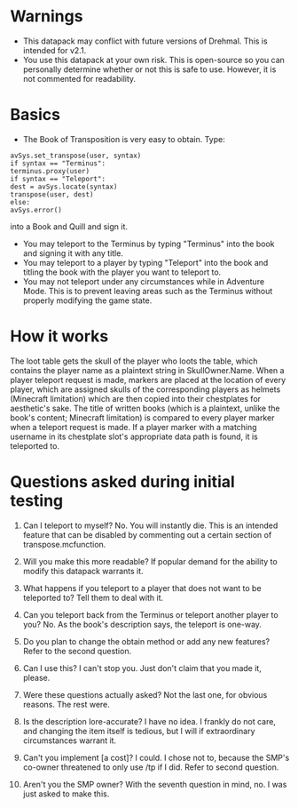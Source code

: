 # Warnings
- This datapack may conflict with future versions of Drehmal. This is intended for v2.1.
- You use this datapack at your own risk. This is open-source so you can personally determine whether or not this is safe to use. However, it is not commented for readability. 

# Basics
- The Book of Transposition is very easy to obtain. Type:
```
avSys.set_transpose(user, syntax)
if syntax == "Terminus":
terminus.proxy(user)
if syntax == "Teleport":
dest = avSys.locate(syntax)
transpose(user, dest)
else:
avSys.error()
```
into a Book and Quill and sign it.
- You may teleport to the Terminus by typing "Terminus" into the book and signing it with any title.
- You may teleport to a player by typing "Teleport" into the book and titling the book with the player you want to teleport to.
- You may not teleport under any circumstances while in Adventure Mode. This is to prevent leaving areas such as the Terminus without properly modifying the game state.

# How it works
The loot table gets the skull of the player who loots the table, which contains the player name as a plaintext string in SkullOwner.Name.
When a player teleport request is made, markers are placed at the location of every player, which are assigned skulls of the corresponding players as helmets (Minecraft limitation) which are then copied into their chestplates for aesthetic's sake.
The title of written books (which is a plaintext, unlike the book's content; Minecraft limitation) is compared to every player marker when a teleport request is made. If a player marker with a matching username in its chestplate slot's appropriate data path is found, it is teleported to.

# Questions asked during initial testing
1. Can I teleport to myself?
No. You will instantly die. This is an intended feature that can be disabled by commenting out a certain section of transpose.mcfunction.

2. Will you make this more readable?
If popular demand for the ability to modify this datapack warrants it.

3. What happens if you teleport to a player that does not want to be teleported to?
Tell them to deal with it.

4. Can you teleport back from the Terminus or teleport another player to you?
No. As the book's description says, the teleport is one-way.

5. Do you plan to change the obtain method or add any new features?
Refer to the second question.

6. Can I use this?
I can't stop you. Just don't claim that you made it, please.

7. Were these questions actually asked?
Not the last one, for obvious reasons. The rest were.

8. Is the description lore-accurate?
I have no idea. I frankly do not care, and changing the item itself is tedious, but I will if extraordinary circumstances warrant it.

9. Can't you implement \[a cost]?
I could. I chose not to, because the SMP's co-owner threatened to only use /tp if I did. Refer to second question.

10. Aren't you the SMP owner?
With the seventh question in mind, no. I was just asked to make this.
